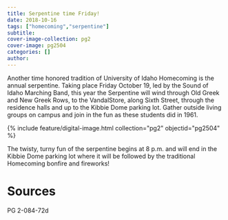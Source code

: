 ```yaml
---
title: Serpentine time Friday!
date: 2018-10-16
tags: ["homecoming","serpentine"]
subtitle: 
cover-image-collection: pg2
cover-image: pg2504
categories: []
author: 
---
```


Another time honored tradition of University of Idaho Homecoming is the annual serpentine. Taking place Friday October 19, led by the Sound of Idaho Marching Band, this year the Serpentine will wind through Old Greek and New Greek Rows, to the VandalStore, along Sixth Street, through the residence halls and up to the Kibbie Dome parking lot. Gather outside living groups on campus and join in the fun as these students did in 1961.

{% include feature/digital-image.html collection="pg2" objectid="pg2504" %}

The twisty, turny fun of the serpentine begins at 8 p.m. and will end in the Kibbie Dome parking lot where it will be followed by the traditional Homecoming bonfire and fireworks!

# Sources

PG 2-084-72d